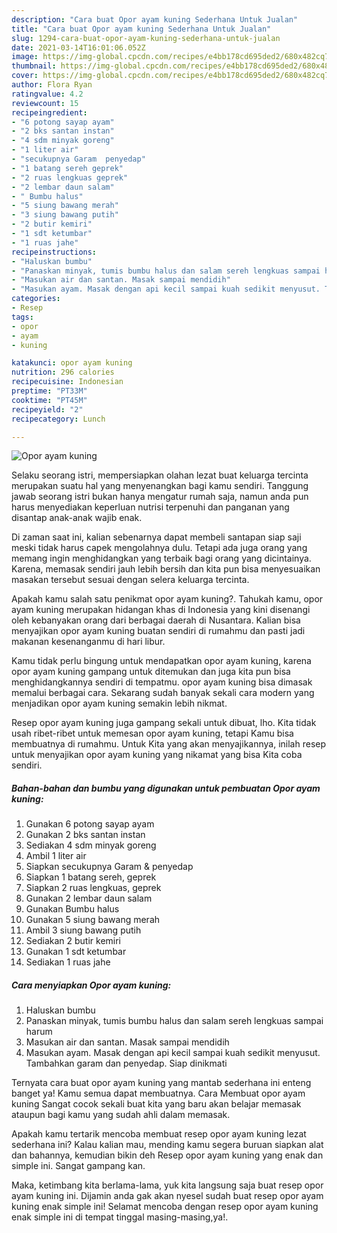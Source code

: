 ```yaml
---
description: "Cara buat Opor ayam kuning Sederhana Untuk Jualan"
title: "Cara buat Opor ayam kuning Sederhana Untuk Jualan"
slug: 1294-cara-buat-opor-ayam-kuning-sederhana-untuk-jualan
date: 2021-03-14T16:01:06.052Z
image: https://img-global.cpcdn.com/recipes/e4bb178cd695ded2/680x482cq70/opor-ayam-kuning-foto-resep-utama.jpg
thumbnail: https://img-global.cpcdn.com/recipes/e4bb178cd695ded2/680x482cq70/opor-ayam-kuning-foto-resep-utama.jpg
cover: https://img-global.cpcdn.com/recipes/e4bb178cd695ded2/680x482cq70/opor-ayam-kuning-foto-resep-utama.jpg
author: Flora Ryan
ratingvalue: 4.2
reviewcount: 15
recipeingredient:
- "6 potong sayap ayam"
- "2 bks santan instan"
- "4 sdm minyak goreng"
- "1 liter air"
- "secukupnya Garam  penyedap"
- "1 batang sereh geprek"
- "2 ruas lengkuas geprek"
- "2 lembar daun salam"
- " Bumbu halus"
- "5 siung bawang merah"
- "3 siung bawang putih"
- "2 butir kemiri"
- "1 sdt ketumbar"
- "1 ruas jahe"
recipeinstructions:
- "Haluskan bumbu"
- "Panaskan minyak, tumis bumbu halus dan salam sereh lengkuas sampai harum"
- "Masukan air dan santan. Masak sampai mendidih"
- "Masukan ayam. Masak dengan api kecil sampai kuah sedikit menyusut. Tambahkan garam dan penyedap. Siap dinikmati"
categories:
- Resep
tags:
- opor
- ayam
- kuning

katakunci: opor ayam kuning 
nutrition: 296 calories
recipecuisine: Indonesian
preptime: "PT33M"
cooktime: "PT45M"
recipeyield: "2"
recipecategory: Lunch

---
```



![Opor ayam kuning](https://img-global.cpcdn.com/recipes/e4bb178cd695ded2/680x482cq70/opor-ayam-kuning-foto-resep-utama.jpg)

Selaku seorang istri, mempersiapkan olahan lezat buat keluarga tercinta merupakan suatu hal yang menyenangkan bagi kamu sendiri. Tanggung jawab seorang istri bukan hanya mengatur rumah saja, namun anda pun harus menyediakan keperluan nutrisi terpenuhi dan panganan yang disantap anak-anak wajib enak.

Di zaman  saat ini, kalian sebenarnya dapat membeli santapan siap saji meski tidak harus capek mengolahnya dulu. Tetapi ada juga orang yang memang ingin menghidangkan yang terbaik bagi orang yang dicintainya. Karena, memasak sendiri jauh lebih bersih dan kita pun bisa menyesuaikan masakan tersebut sesuai dengan selera keluarga tercinta. 



Apakah kamu salah satu penikmat opor ayam kuning?. Tahukah kamu, opor ayam kuning merupakan hidangan khas di Indonesia yang kini disenangi oleh kebanyakan orang dari berbagai daerah di Nusantara. Kalian bisa menyajikan opor ayam kuning buatan sendiri di rumahmu dan pasti jadi makanan kesenanganmu di hari libur.

Kamu tidak perlu bingung untuk mendapatkan opor ayam kuning, karena opor ayam kuning gampang untuk ditemukan dan juga kita pun bisa menghidangkannya sendiri di tempatmu. opor ayam kuning bisa dimasak memalui berbagai cara. Sekarang sudah banyak sekali cara modern yang menjadikan opor ayam kuning semakin lebih nikmat.

Resep opor ayam kuning juga gampang sekali untuk dibuat, lho. Kita tidak usah ribet-ribet untuk memesan opor ayam kuning, tetapi Kamu bisa membuatnya di rumahmu. Untuk Kita yang akan menyajikannya, inilah resep untuk menyajikan opor ayam kuning yang nikamat yang bisa Kita coba sendiri.

<!--inarticleads1-->

##### Bahan-bahan dan bumbu yang digunakan untuk pembuatan Opor ayam kuning:

1. Gunakan 6 potong sayap ayam
1. Gunakan 2 bks santan instan
1. Sediakan 4 sdm minyak goreng
1. Ambil 1 liter air
1. Siapkan secukupnya Garam &amp; penyedap
1. Siapkan 1 batang sereh, geprek
1. Siapkan 2 ruas lengkuas, geprek
1. Gunakan 2 lembar daun salam
1. Gunakan  Bumbu halus
1. Gunakan 5 siung bawang merah
1. Ambil 3 siung bawang putih
1. Sediakan 2 butir kemiri
1. Gunakan 1 sdt ketumbar
1. Sediakan 1 ruas jahe




<!--inarticleads2-->

##### Cara menyiapkan Opor ayam kuning:

1. Haluskan bumbu
1. Panaskan minyak, tumis bumbu halus dan salam sereh lengkuas sampai harum
1. Masukan air dan santan. Masak sampai mendidih
1. Masukan ayam. Masak dengan api kecil sampai kuah sedikit menyusut. Tambahkan garam dan penyedap. Siap dinikmati




Ternyata cara buat opor ayam kuning yang mantab sederhana ini enteng banget ya! Kamu semua dapat membuatnya. Cara Membuat opor ayam kuning Sangat cocok sekali buat kita yang baru akan belajar memasak ataupun bagi kamu yang sudah ahli dalam memasak.

Apakah kamu tertarik mencoba membuat resep opor ayam kuning lezat sederhana ini? Kalau kalian mau, mending kamu segera buruan siapkan alat dan bahannya, kemudian bikin deh Resep opor ayam kuning yang enak dan simple ini. Sangat gampang kan. 

Maka, ketimbang kita berlama-lama, yuk kita langsung saja buat resep opor ayam kuning ini. Dijamin anda gak akan nyesel sudah buat resep opor ayam kuning enak simple ini! Selamat mencoba dengan resep opor ayam kuning enak simple ini di tempat tinggal masing-masing,ya!.

